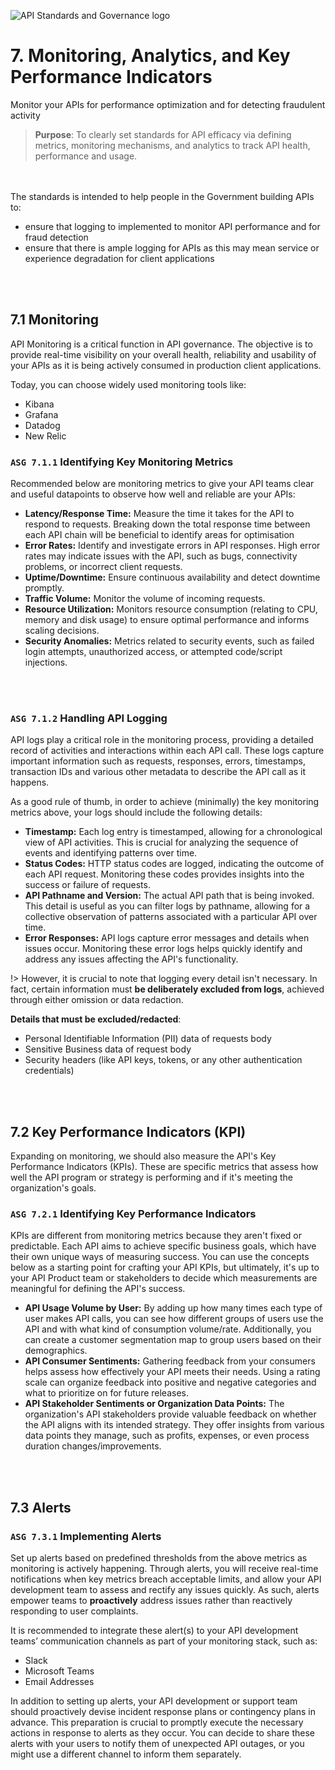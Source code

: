 <br></br>

![API Standards and Governance logo](../assets/logo+title.png ":size=250")

# 7. Monitoring, Analytics, and Key Performance Indicators

Monitor your APIs for performance optimization and for detecting fraudulent activity

> **Purpose**: To clearly set standards for API efficacy via defining metrics, monitoring mechanisms, and analytics to track API health, performance and usage.

<br></br>
The standards is intended to help people in the Government building APIs to:

- ensure that logging to implemented to monitor API performance and for fraud detection
- ensure that there is ample logging for APIs as this may mean service or experience degradation for client applications

<br></br>

## 7.1 Monitoring

API Monitoring is a critical function in API governance. The objective is to provide real-time visibility on your overall health, reliability and usability of your APIs as it is being actively consumed in production client applications.

Today, you can choose widely used monitoring tools like:

- Kibana
- Grafana
- Datadog
- New Relic

### `ASG 7.1.1` Identifying Key Monitoring Metrics

Recommended below are monitoring metrics to give your API teams clear and useful datapoints to observe how well and reliable are your APIs:

- **Latency/Response Time:** Measure the time it takes for the API to respond to requests. Breaking down the total response time between each API chain will be beneficial to identify areas for optimisation
- **Error Rates:** Identify and investigate errors in API responses. High error rates may indicate issues with the API, such as bugs, connectivity problems, or incorrect client requests.
- **Uptime/Downtime:** Ensure continuous availability and detect downtime promptly.
- **Traffic Volume:** Monitor the volume of incoming requests.
- **Resource Utilization:** Monitors resource consumption (relating to CPU, memory and disk usage) to ensure optimal performance and informs scaling decisions.
- **Security Anomalies:** Metrics related to security events, such as failed login attempts, unauthorized access, or attempted code/script injections.

<br></br>

### `ASG 7.1.2` Handling API Logging

API logs play a critical role in the monitoring process, providing a detailed record of activities and interactions within each API call. These logs capture important information such as requests, responses, errors, timestamps, transaction IDs and various other metadata to describe the API call as it happens.

As a good rule of thumb, in order to achieve (minimally) the key monitoring metrics above, your logs should include the following details:

- **Timestamp:** Each log entry is timestamped, allowing for a chronological view of API activities. This is crucial for analyzing the sequence of events and identifying patterns over time.
- **Status Codes:** HTTP status codes are logged, indicating the outcome of each API request. Monitoring these codes provides insights into the success or failure of requests.
- **API Pathname and Version:** The actual API path that is being invoked. This detail is useful as you can filter logs by pathname, allowing for a collective observation of patterns associated with a particular API over time.
- **Error Responses:** API logs capture error messages and details when issues occur. Monitoring these error logs helps quickly identify and address any issues affecting the API's functionality.

!> However, it is crucial to note that logging every detail isn't necessary. In fact, certain information must **be deliberately excluded from logs**, achieved through either omission or data redaction.

**Details that must be excluded/redacted**:

- Personal Identifiable Information (PII) data of requests body
- Sensitive Business data of request body
- Security headers (like API keys, tokens, or any other authentication credentials)

<br></br>

## 7.2 Key Performance Indicators (KPI)

Expanding on monitoring, we should also measure the API's Key Performance Indicators (KPIs). These are specific metrics that assess how well the API program or strategy is performing and if it's meeting the organization's goals.

### `ASG 7.2.1` Identifying Key Performance Indicators

KPIs are different from monitoring metrics because they aren't fixed or predictable. Each API aims to achieve specific business goals, which have their own unique ways of measuring success. You can use the concepts below as a starting point for crafting your API KPIs, but ultimately, it's up to your API Product team or stakeholders to decide which measurements are meaningful for defining the API's success.

- **API Usage Volume by User:** By adding up how many times each type of user makes API calls, you can see how different groups of users use the API and with what kind of consumption volume/rate. Additionally, you can create a customer segmentation map to group users based on their demographics.
- **API Consumer Sentiments:** Gathering feedback from your consumers helps assess how effectively your API meets their needs. Using a rating scale can organize feedback into positive and negative categories and what to prioritize on for future releases.
- **API Stakeholder Sentiments or Organization Data Points:** The organization's API stakeholders provide valuable feedback on whether the API aligns with its intended strategy. They offer insights from various data points they manage, such as profits, expenses, or even process duration changes/improvements.

<br></br>

## 7.3 Alerts

### `ASG 7.3.1` Implementing Alerts

Set up alerts based on predefined thresholds from the above metrics as monitoring is actively happening. Through alerts, you will receive real-time notifications when key metrics breach acceptable limits, and allow your API development team to assess and rectify any issues quickly. As such, alerts empower teams to **proactively** address issues rather than reactively responding to user complaints.

It is recommended to integrate these alert(s) to your API development teams’ communication channels as part of your monitoring stack, such as:

- Slack
- Microsoft Teams
- Email Addresses

In addition to setting up alerts, your API development or support team should proactively devise incident response plans or contingency plans in advance. This preparation is crucial to promptly execute the necessary actions in response to alerts as they occur. You can decide to share these alerts with your users to notify them of unexpected API outages, or you might use a different channel to inform them separately.
